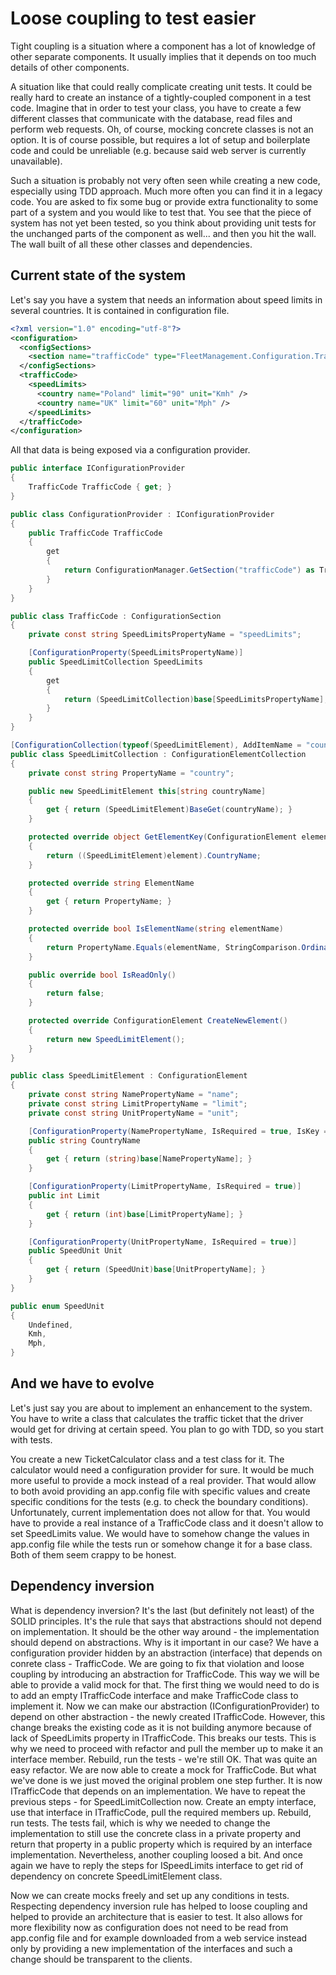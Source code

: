 # Loose coupling to test easier

Tight coupling is a situation where a component has a lot of knowledge of other separate components. It usually implies that it depends on too much details of other components.

A situation like that could really complicate creating unit tests. It could be really hard to create an instance of a tightly-coupled component in a test code. Imagine that in order to test your class, you have to create a few different classes that communicate with the database, read files and perform web requests. Oh, of course, mocking concrete classes is not an option. It is of course possible, but requires a lot of setup and boilerplate code and could be unreliable (e.g. because said web server is currently unavailable).

Such a situation is probably not very often seen while creating a new code, especially using TDD approach. Much more often you can find it in a legacy code. You are asked to fix some bug or provide extra functionality to some part of a system and you would like to test that. You see that the piece of system has not yet been tested, so you think about providing unit tests for the unchanged parts of the component as well... and then you hit the wall. The wall built of all these other classes and dependencies.

## Current state of the system

Let's say you have a system that needs an information about speed limits in several countries. It is contained in configuration file.

```xml
<?xml version="1.0" encoding="utf-8"?>
<configuration>
  <configSections>
    <section name="trafficCode" type="FleetManagement.Configuration.TrafficCode, FleetManagement" />
  </configSections>
  <trafficCode>
    <speedLimits>
      <country name="Poland" limit="90" unit="Kmh" />
      <country name="UK" limit="60" unit="Mph" />
    </speedLimits>
  </trafficCode>
</configuration>
```

All that data is being exposed via a configuration provider.

```c#
public interface IConfigurationProvider
{
    TrafficCode TrafficCode { get; }
}

public class ConfigurationProvider : IConfigurationProvider
{
    public TrafficCode TrafficCode
    {
        get
        {
            return ConfigurationManager.GetSection("trafficCode") as TrafficCode;
        }
    }
}

public class TrafficCode : ConfigurationSection
{
    private const string SpeedLimitsPropertyName = "speedLimits";

    [ConfigurationProperty(SpeedLimitsPropertyName)]
    public SpeedLimitCollection SpeedLimits
    {
        get
        {
            return (SpeedLimitCollection)base[SpeedLimitsPropertyName];
        }
    }
}

[ConfigurationCollection(typeof(SpeedLimitElement), AddItemName = "country")]
public class SpeedLimitCollection : ConfigurationElementCollection
{
    private const string PropertyName = "country";

    public new SpeedLimitElement this[string countryName]
    {
        get { return (SpeedLimitElement)BaseGet(countryName); }
    }

    protected override object GetElementKey(ConfigurationElement element)
    {
        return ((SpeedLimitElement)element).CountryName;
    }

    protected override string ElementName
    {
        get { return PropertyName; }
    }

    protected override bool IsElementName(string elementName)
    {
        return PropertyName.Equals(elementName, StringComparison.OrdinalIgnoreCase);
    }

    public override bool IsReadOnly()
    {
        return false;
    }

    protected override ConfigurationElement CreateNewElement()
    {
        return new SpeedLimitElement();
    }
}

public class SpeedLimitElement : ConfigurationElement
{
    private const string NamePropertyName = "name";
    private const string LimitPropertyName = "limit";
    private const string UnitPropertyName = "unit";

    [ConfigurationProperty(NamePropertyName, IsRequired = true, IsKey = true)]
    public string CountryName
    {
        get { return (string)base[NamePropertyName]; }
    }

    [ConfigurationProperty(LimitPropertyName, IsRequired = true)]
    public int Limit
    {
        get { return (int)base[LimitPropertyName]; }
    }

    [ConfigurationProperty(UnitPropertyName, IsRequired = true)]
    public SpeedUnit Unit
    {
        get { return (SpeedUnit)base[UnitPropertyName]; }
    }
}

public enum SpeedUnit
{
    Undefined,
    Kmh,
    Mph,
}
```

## And we have to evolve

Let's just say you are about to implement an enhancement to the system. You have to write a class that calculates the traffic ticket that the driver would get for driving at certain speed. You plan to go with TDD, so you start with tests.

You create a new TicketCalculator class and a test class for it. The calculator would need a configuration provider for sure. It would be much more useful to provide a mock instead of a real provider. That would allow to both avoid providing an app.config file with specific values and create specific conditions for the tests (e.g. to check the boundary conditions).
Unfortunately, current implementation does not allow for that. You would have to provide a real instance of a TrafficCode class and it doesn't allow to set SpeedLimits value. We would have to somehow change the values in app.config file while the tests run or somehow change it for a base class. Both of them seem crappy to be honest.

## Dependency inversion

What is dependency inversion? It's the last (but definitely not least) of the SOLID principles. It's the rule that says that abstractions should not depend on implementation. It should be the other way around - the implementation should depend on abstractions.
Why is it important in our case? We have a configuration provider hidden by an abstraction (interface) that depends on conrete class - TrafficCode. We are going to fix that violation and loose coupling by introducing an abstraction for TrafficCode. This way we will be able to provide a valid mock for that.
The first thing we would need to do is to add an empty ITrafficCode interface and make TrafficCode class to implement it.
Now we can make our abstraction (IConfigurationProvider) to depend on other abstraction - the newly created ITrafficCode. However, this change breaks the existing code as it is not building anymore because of lack of SpeedLimits property in ITrafficCode. This breaks our tests. This is why we need to proceed with refactor and pull the member up to make it an interface member. Rebuild, run the tests - we're still OK. That was quite an easy refactor.
We are now able to create a mock for TrafficCode. But what we've done is we just moved the original problem one step further. It is now ITrafficCode that depends on an implementation. We have to repeat the previous steps - for SpeedLimitCollection now.
Create an empty interface, use that interface in ITrafficCode, pull the required members up. Rebuild, run tests. The tests fail, which is why we needed to change the implementation to still use the concrete class in a private property and return that property in a public property which is required by an interface implementation. Nevertheless, another coupling loosed a bit.
And once again we have to reply the steps for ISpeedLimits interface to get rid of dependency on concrete SpeedLimitElement class.

Now we can create mocks freely and set up any conditions in tests. Respecting dependency inversion rule has helped to loose coupling and helped to provide an architecture that is easier to test. It also allows for more flexibility now as configuration does not need to be read from app.config file and for example downloaded from a web service instead only by providing a new implementation of the interfaces and such a change should be transparent to the clients.
